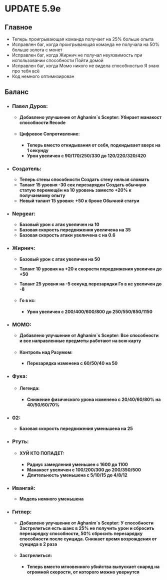 # UPDATE 5.9e

## Главное

* Теперь проигрывающая команда получает на 25% больше опыта
* Исправлен баг, когда проигрывающая команда не получала на 50% больше золота с монет
* Исправлен баг, когда Жирнич не получал неуязвимость при использовании способности Пойти домой
* Исправлен баг, когда Момо никого не видела способностью Я знаю про тебя всё
* Код немного оптимизирован

## Баланс

* ### Павел Дуров:
  * **Добавлено улучшение от Aghanim`s Scepter: Убирает манакост способности Recode**

  * #### Цифровое Сопротивление: 
    * **Теперь вместо откидывания от себя, подкидывает вверх на 1 секунду**
    * **Урон увеличен с 90/170/250/330 до 120/220/320/420**
    
* ### Создатель:
  * **Теперь стены способности Создать стену нельзя сломать**
  * **Талант 15 уровня -30 сек перезарядки Создать обычную статую перемещён на 10 уровень заместо +20% к получаемому опыту**
  * **Новый талант 15 уровня: +50 к броне Обычной статуи**
  
* ### Nepgear:
  * **Базовый урон с атак увеличен на 10**
  * **Базовая скорость передвижения увеличена на 35**
  * **Базовая скорость атаки увеличена с на 0.6**
  
* ### Жирнич:
  * **Базовый урон с атак увеличен на 50**
  * **Талант 10 уровня на +20 к скорости передвижения увеличен до +50**
  * **Талант 25 уровня на -5 секунд перезарядки Го в кс увеличен до -8**
  
  * #### Го в кс: 
    * **Урон увеличен с 200/400/600/800 до 250/550/850/1150**

* ### МОМО:
  * **Добавлено улучшение от Aghanim`s Scepter: Все способности и все направленные предметы работают на всю карту**

  * #### Контроль над Разумом:
    * **Перезарядка изменена с 60/50/40 на 50**
    
* ### Фука:

  * #### Легенда:
    * **Снижение физического урона изменено с 20/40/60/80% на 40/50/60/70%**
    
* ### 02:
  * **Базовая скорость передвижения уменьшена на 25**
  
* ### Ртуть:

  * #### ХУЙ КТО ПОПАДЕТ:
    * **Радиус замедления уменьшен с 1600 до 1100**
    * **Манакост увеличен с 100/200/300 до 200/350/500**
    * **Длительность уменьшена с 5/10/15 до 4/8/12**
    
* ### Ивангай:
  * **Модель немного уменьшена**

* ### Гитлер:
  * **Добавлено улучшение от Aghanim`s Scepter: У способности Застрелиться есть шанс в 25% не получить урон и сбросить перезарядку способности, 50% сбросить перезарядку способности после суицида. Снижает время возрождения от суицида в 2 раза**

  * #### Застрелиться:
    * **Теперь вместо мгновенного убийства выпускает снаряд на огромной скорости, от которого можно увернутся**
